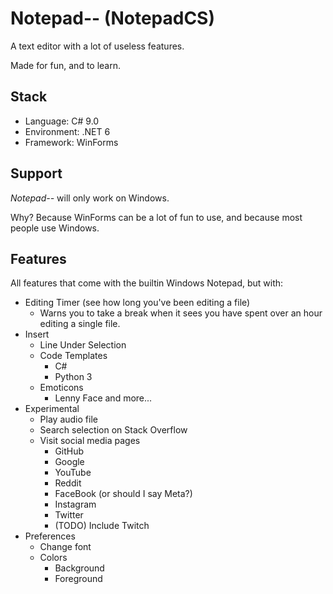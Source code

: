 # Notepad-- (NotepadCS)

A text editor with a lot of useless features.

Made for fun, and to learn.

## Stack
- Language: C# 9.0
- Environment: .NET 6
- Framework: WinForms

## Support
*Notepad--* will only work on Windows.

Why? Because WinForms can be a lot of fun to use, and because most people use Windows.

## Features

All features that come with the builtin Windows Notepad, but with:

- Editing Timer (see how long you've been editing a file)
  - Warns you to take a break when it sees you have spent over an hour editing a single file.
- Insert
  - Line Under Selection
  - Code Templates
    - C#
    - Python 3
  - Emoticons
    - Lenny Face and more...
- Experimental
  - Play audio file
  - Search selection on Stack Overflow
  - Visit social media pages
    - GitHub
    - Google
    - YouTube
    - Reddit
    - FaceBook (or should I say Meta?)
    - Instagram
    - Twitter
    - (TODO) Include Twitch
- Preferences
  - Change font
  - Colors
    - Background
    - Foreground
